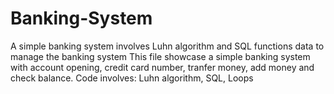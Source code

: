 # Banking-System
A simple banking system involves Luhn algorithm and SQL functions data to manage the banking system
This file showcase a simple banking system with account opening, credit card number, tranfer money, add money and check balance.
Code involves: Luhn algorithm, SQL, Loops
